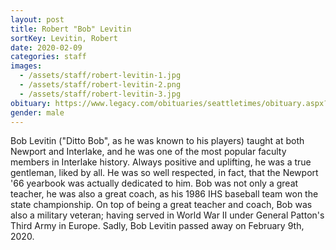 ```yaml
---
layout: post
title: Robert "Bob" Levitin
sortKey: Levitin, Robert
date: 2020-02-09
categories: staff
images:
  - /assets/staff/robert-levitin-1.jpg
  - /assets/staff/robert-levitin-2.png
  - /assets/staff/robert-levitin-3.jpg
obituary: https://www.legacy.com/obituaries/seattletimes/obituary.aspx?n=robert-j-levitin-bob&pid=196010257
gender: male
---
```

Bob Levitin ("Ditto Bob", as he was known to his players) taught at both Newport and Interlake, and he was one of the most popular faculty members in Interlake history. Always positive and uplifting, he was a true gentleman, liked by all. He was so well respected, in fact, that the Newport '66 yearbook was actually dedicated to him. Bob was not only a great teacher, he was also a great coach, as his 1986 IHS baseball team won the state championship. On top of being a great teacher and coach, Bob was also a military veteran; having served in World War II under General Patton's Third Army in Europe. Sadly, Bob Levitin passed away on February 9th, 2020.
